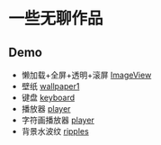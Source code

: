 # 一些无聊作品

## Demo

- 懒加载+全屏+透明+滚屏 [ImageView](./ImageView/)
- 壁纸 [wallpaper1](./wallpaper1/)
- 键盘 [keyboard](./keyboard/)
- 播放器 [player](./player/)
- 字符画播放器 [player](./TXTplayer/)
- 背景水波纹 [ripples](./ripples/)